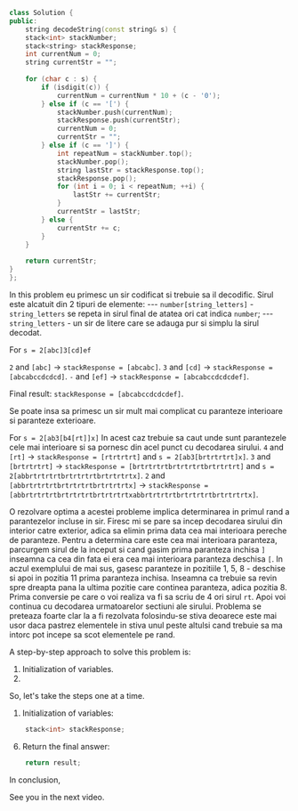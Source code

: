 ```cpp
class Solution {
public:
    string decodeString(const string& s) {
    stack<int> stackNumber;
    stack<string> stackResponse;
    int currentNum = 0;
    string currentStr = "";
    
    for (char c : s) {
        if (isdigit(c)) {
            currentNum = currentNum * 10 + (c - '0');
        } else if (c == '[') {
            stackNumber.push(currentNum);
            stackResponse.push(currentStr);
            currentNum = 0;
            currentStr = "";
        } else if (c == ']') {
            int repeatNum = stackNumber.top();
            stackNumber.pop();
            string lastStr = stackResponse.top();
            stackResponse.pop();
            for (int i = 0; i < repeatNum; ++i) {
                lastStr += currentStr;
            }
            currentStr = lastStr;
        } else {
            currentStr += c;
        }
    }
    
    return currentStr;
}
};
```

In this problem eu primesc un sir codificat si trebuie sa il decodific.
Sirul este alcatuit din 2 tipuri de elemente:
--- `number[string_letters]` - `string_letters` se repeta in sirul final de atatea ori cat indica `number`;
--- `string_letters` - un sir de litere care se adauga pur si simplu la sirul decodat.

For `s = 2[abc]3[cd]ef`

`2` and `[abc]` → `stackResponse = [abcabc]`.
`3` and `[cd]` → `stackResponse = [abcabccdcdcd]`.
`-` and `[ef]` → `stackResponse = [abcabccdcdcdef]`.

Final result: `stackResponse = [abcabccdcdcdef]`.

Se poate insa sa primesc un sir mult mai complicat cu paranteze interioare si paranteze exterioare.

For `s = 2[ab3[b4[rt]]x]`
In acest caz trebuie sa caut unde sunt parantezele cele mai interioare si sa pornesc din acel punct cu decodarea sirului.
`4` and `[rt]` → `stackResponse = [rtrtrtrt]` and `s = 2[ab3[brtrtrtrt]x]`.
`3` and `[brtrtrtrt]` → `stackResponse = [brtrtrtrtbrtrtrtrtbrtrtrtrt]` and `s = 2[abbrtrtrtrtbrtrtrtrtbrtrtrtrtx]`.
`2` and `[abbrtrtrtrtbrtrtrtrtbrtrtrtrtx]` → `stackResponse = [abbrtrtrtrtbrtrtrtrtbrtrtrtrtxabbrtrtrtrtbrtrtrtrtbrtrtrtrtx]`.

O rezolvare optima a acestei probleme implica determinarea in primul rand a parantezelor incluse in sir.
Firesc mi se pare sa incep decodarea sirului din interior catre exterior, adica sa elimin prima data cea mai interioara pereche de paranteze.
Pentru a determina care este cea mai interioara paranteza, parcurgem sirul de la inceput si cand gasim prima paranteza inchisa `]` inseamna ca cea din fata ei era cea mai interioara paranteza deschisa `[`.
In aczul exemplului de mai sus, gasesc paranteze in pozitiile 1, 5, 8 - deschise si apoi in pozitia 11 prima paranteza inchisa. Inseamna ca trebuie sa revin spre dreapta pana la ultima pozitie care continea paranteza, adica pozitia 8.
Prima conversie pe care o voi realiza va fi sa scriu de 4 ori sirul `rt`. Apoi voi continua cu decodarea urmatoarelor sectiuni ale sirului.
Problema se preteaza foarte clar la a fi rezolvata folosindu-se stiva deoarece este mai usor daca pastrez elementele in stiva unul peste altulsi cand trebuie sa ma intorc pot incepe sa scot elementele pe rand.








A step-by-step approach to solve this problem is:

1. Initialization of variables.
2.

So, let's take the steps one at a time.
1. Initialization of variables:

```cpp
    stack<int> stackResponse;
```




6. Return the final answer:

```cpp
    return result;
```




In conclusion, 

See you in the next video.


